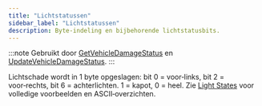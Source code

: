 ```yaml
---
title: "Lichtstatussen"
sidebar_label: "Lichtstatussen"
description: Byte‑indeling en bijbehorende lichtstatusbits.
---
```


:::note
Gebruikt door [GetVehicleDamageStatus](../functions/GetVehicleDamageStatus) en [UpdateVehicleDamageStatus](../functions/UpdateVehicleDamageStatus).
:::

Lichtschade wordt in 1 byte opgeslagen: bit 0 = voor‑links, bit 2 = voor‑rechts, bit 6 = achterlichten. 1 = kapot, 0 = heel. Zie [Light States](/docs/scripting/resources/lightstates) voor volledige voorbeelden en ASCII‑overzichten.



